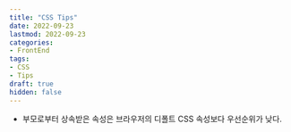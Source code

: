 ```yaml
---
title: "CSS Tips"
date: 2022-09-23
lastmod: 2022-09-23
categories:
- FrontEnd
tags:
- CSS
- Tips
draft: true
hidden: false
---
```


- 부모로부터 상속받은 속성은 브라우저의 디폴트 CSS 속성보다 우선순위가 낮다.
